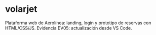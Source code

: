 # volarjet
Plataforma web de Aerolínea: landing, login y prototipo de reservas con HTML/CSS/JS.
Evidencia EV05: actualización desde VS Code.
